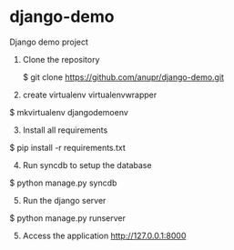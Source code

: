 django-demo
===========

Django demo project


1) Clone the repository
   
   $ git clone https://github.com/anupr/django-demo.git
   
2) create virtualenv virtualenvwrapper

  $ mkvirtualenv djangodemoenv
  
3) Install all requirements
  
  $ pip install -r requirements.txt
  
4) Run syncdb to setup the database

  $ python manage.py syncdb
  
5) Run the django server

  $ python manage.py runserver

5) Access the application http://127.0.0.1:8000  
